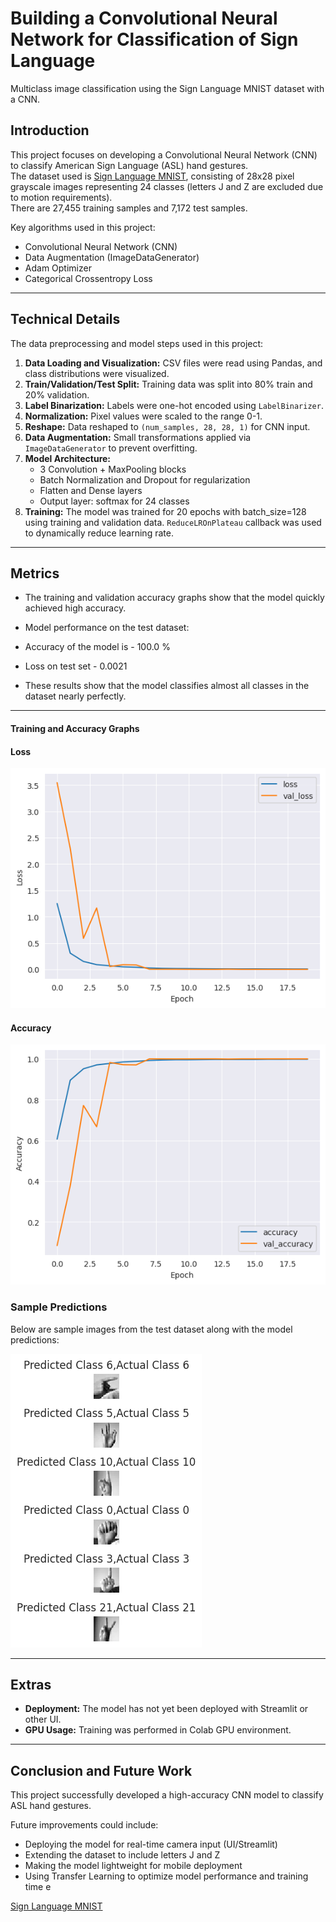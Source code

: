 # Building a Convolutional Neural Network for Classification of Sign Language
Multiclass image classification using the Sign Language MNIST dataset with a CNN.


## Introduction
This project focuses on developing a Convolutional Neural Network (CNN) to classify American Sign Language (ASL) hand gestures.  
The dataset used is [Sign Language MNIST](https://www.kaggle.com/datasets/datamunge/sign-language-mnist), consisting of 28x28 pixel grayscale images representing 24 classes (letters J and Z are excluded due to motion requirements).  
There are 27,455 training samples and 7,172 test samples.

Key algorithms used in this project:  
- Convolutional Neural Network (CNN)  
- Data Augmentation (ImageDataGenerator)  
- Adam Optimizer  
- Categorical Crossentropy Loss  

---

## Technical Details
The data preprocessing and model steps used in this project:  
1. **Data Loading and Visualization:** CSV files were read using Pandas, and class distributions were visualized.  
2. **Train/Validation/Test Split:** Training data was split into 80% train and 20% validation.  
3. **Label Binarization:** Labels were one-hot encoded using `LabelBinarizer`.  
4. **Normalization:** Pixel values were scaled to the range 0-1.  
5. **Reshape:** Data reshaped to `(num_samples, 28, 28, 1)` for CNN input.  
6. **Data Augmentation:** Small transformations applied via `ImageDataGenerator` to prevent overfitting.  
7. **Model Architecture:**  
   - 3 Convolution + MaxPooling blocks  
   - Batch Normalization and Dropout for regularization  
   - Flatten and Dense layers  
   - Output layer: softmax for 24 classes  
8. **Training:** The model was trained for 20 epochs with batch_size=128 using training and validation data. `ReduceLROnPlateau` callback was used to dynamically reduce learning rate.

---

## Metrics

- The training and validation accuracy graphs show that the model quickly achieved high accuracy.  
- Model performance on the test dataset:  

- Accuracy of the model is - 100.0 %
- Loss on test set - 0.0021
- These results show that the model classifies almost all classes in the dataset nearly perfectly.
---

#### Training and Accuracy Graphs

#### Loss
![Loss Plot](images/loss_plot.png)

#### Accuracy
![Accuracy Plot](images/accuracy_plot.png)

### Sample Predictions
Below are sample images from the test dataset along with the model predictions:  

![Samples](images/samples.png)


---

## Extras
- **Deployment:** The model has not yet been deployed with Streamlit or other UI.  
- **GPU Usage:** Training was performed in Colab GPU environment.  

---

## Conclusion and Future Work
This project successfully developed a high-accuracy CNN model to classify ASL hand gestures.  

Future improvements could include:  
- Deploying the model for real-time camera input (UI/Streamlit)  
- Extending the dataset to include letters J and Z  
- Making the model lightweight for mobile deployment  
- Using Transfer Learning to optimize model performance and training time  e  
 
[Sign Language MNIST](https://www.kaggle.com/datasets/datamunge/sign-language-mnist)
